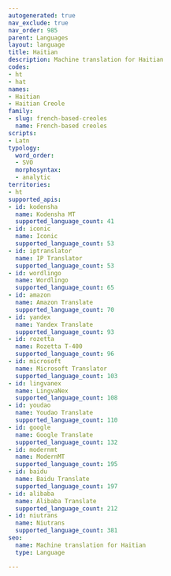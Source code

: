 ```yaml
---
autogenerated: true
nav_exclude: true
nav_order: 985
parent: Languages
layout: language
title: Haitian
description: Machine translation for Haitian
codes:
- ht
- hat
names:
- Haitian
- Haitian Creole
family:
- slug: french-based-creoles
  name: French-based creoles
scripts:
- Latn
typology:
  word_order:
  - SVO
  morphosyntax:
  - analytic
territories:
- ht
supported_apis:
- id: kodensha
  name: Kodensha MT
  supported_language_count: 41
- id: iconic
  name: Iconic
  supported_language_count: 53
- id: iptranslator
  name: IP Translator
  supported_language_count: 53
- id: wordlingo
  name: Wordlingo
  supported_language_count: 65
- id: amazon
  name: Amazon Translate
  supported_language_count: 70
- id: yandex
  name: Yandex Translate
  supported_language_count: 93
- id: rozetta
  name: Rozetta T-400
  supported_language_count: 96
- id: microsoft
  name: Microsoft Translator
  supported_language_count: 103
- id: lingvanex
  name: LingvaNex
  supported_language_count: 108
- id: youdao
  name: Youdao Translate
  supported_language_count: 110
- id: google
  name: Google Translate
  supported_language_count: 132
- id: modernmt
  name: ModernMT
  supported_language_count: 195
- id: baidu
  name: Baidu Translate
  supported_language_count: 197
- id: alibaba
  name: Alibaba Translate
  supported_language_count: 212
- id: niutrans
  name: Niutrans
  supported_language_count: 381
seo:
  name: Machine translation for Haitian
  type: Language

---
```


